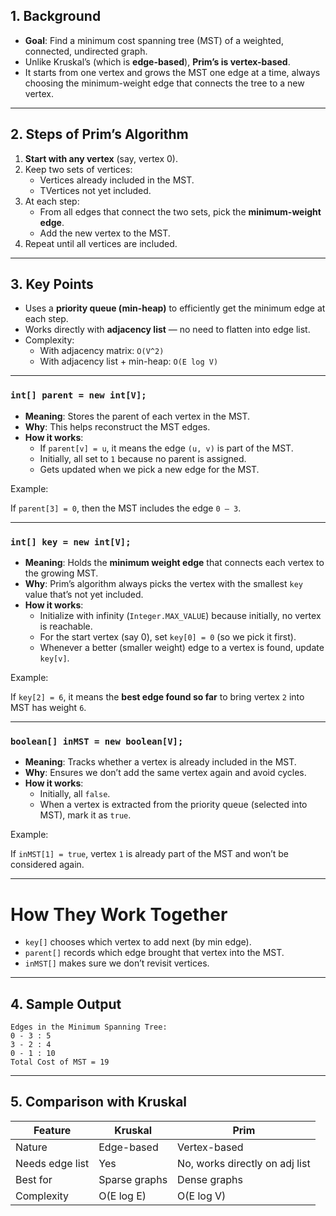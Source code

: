 ## 1. Background

- **Goal**: Find a minimum cost spanning tree (MST) of a weighted, connected, undirected graph.
- Unlike Kruskal’s (which is **edge-based**), **Prim’s is vertex-based**.
- It starts from one vertex and grows the MST one edge at a time, always choosing the minimum-weight edge that connects the tree to a new vertex.

---

## 2. Steps of Prim’s Algorithm

1. **Start with any vertex** (say, vertex 0).
2. Keep two sets of vertices:
    - Vertices already included in the MST.
    - TVertices not yet included.
3. At each step:
    - From all edges that connect the two sets, pick the **minimum-weight edge**.
    - Add the new vertex to the MST.
4. Repeat until all vertices are included.

---

## 3. Key Points

- Uses a **priority queue (min-heap)** to efficiently get the minimum edge at each step.
- Works directly with **adjacency list** — no need to flatten into edge list.
- Complexity:
    - With adjacency matrix: `O(V^2)`
    - With adjacency list + min-heap: `O(E log V)`

---

### `int[] parent = new int[V];`

- **Meaning**: Stores the parent of each vertex in the MST.
- **Why**: This helps reconstruct the MST edges.
- **How it works**:
    - If `parent[v] = u`, it means the edge `(u, v)` is part of the MST.
    - Initially, all set to `1` because no parent is assigned.
    - Gets updated when we pick a new edge for the MST.

Example:

If `parent[3] = 0`, then the MST includes the edge `0 — 3`.

---

### `int[] key = new int[V];`

- **Meaning**: Holds the **minimum weight edge** that connects each vertex to the growing MST.
- **Why**: Prim’s algorithm always picks the vertex with the smallest `key` value that’s not yet included.
- **How it works**:
    - Initialize with infinity (`Integer.MAX_VALUE`) because initially, no vertex is reachable.
    - For the start vertex (say 0), set `key[0] = 0` (so we pick it first).
    - Whenever a better (smaller weight) edge to a vertex is found, update `key[v]`.

Example:

If `key[2] = 6`, it means the **best edge found so far** to bring vertex `2` into MST has weight `6`.

---

### `boolean[] inMST = new boolean[V];`

- **Meaning**: Tracks whether a vertex is already included in the MST.
- **Why**: Ensures we don’t add the same vertex again and avoid cycles.
- **How it works**:
    - Initially, all `false`.
    - When a vertex is extracted from the priority queue (selected into MST), mark it as `true`.

Example:

If `inMST[1] = true`, vertex `1` is already part of the MST and won’t be considered again.

---

# How They Work Together

- `key[]` chooses which vertex to add next (by min edge).
- `parent[]` records which edge brought that vertex into the MST.
- `inMST[]` makes sure we don’t revisit vertices.

---

## 4. Sample Output

```
Edges in the Minimum Spanning Tree:
0 - 3 : 5
3 - 2 : 4
0 - 1 : 10
Total Cost of MST = 19

```

---

## 5. Comparison with Kruskal

| Feature | Kruskal | Prim |
| --- | --- | --- |
| Nature | Edge-based | Vertex-based |
| Needs edge list | Yes | No, works directly on adj list |
| Best for | Sparse graphs | Dense graphs |
| Complexity | O(E log E) | O(E log V) |
